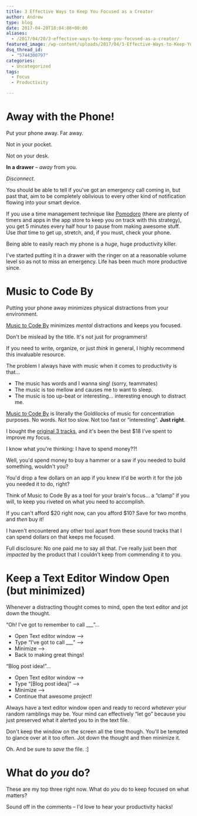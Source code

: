 ```yaml
---
title: 3 Effective Ways to Keep You Focused as a Creator
author: Andrew
type: blog
date: 2017-04-20T18:04:08+00:00
aliases:
  - /2017/04/20/3-effective-ways-to-keep-you-focused-as-a-creator/
featured_image: /wp-content/uploads/2017/04/3-Effective-Ways-to-Keep-You-Focused-as-a-Creator.jpg
dsq_thread_id:
  - "5744300797"
categories:
  - Uncategorized
tags:
  - Focus
  - Productivity

---
```

# Away with the Phone!

Put your phone away. Far away.

Not in your pocket.

Not on your desk.

**In a drawer** – _away_ from you.

_Disconnect_.

You should be able to tell if you've got an emergency call coming in, but past that, aim to be completely oblivious to every other kind of notification flowing into your smart device.

If you use a time management technique like [Pomodoro][1] (there are plenty of timers and apps in the app store to keep you on track with this strategy), you get 5 minutes every half hour to pause from making awesome stuff. Use _that_ time to get up, stretch, and, if you must, check your phone.

Being able to easily reach my phone is a _huge_, huge productivity killer.

I've started putting it in a drawer with the ringer on at a reasonable volume level so as not to miss an emergency. Life has been much more productive since.

# Music to Code By

Putting your phone away minimizes physical distractions from your environment.

[Music to Code By][2] minimizes _mental_ distractions and keeps you focused.

Don't be mislead by the title. It's not just for programmers!

If you need to write, organize, or just _think_ in general, I highly recommend this invaluable resource.

The problem I always have with music when it comes to productivity is that&#8230;

  * The music has words and I wanna sing! (sorry, teammates)
  * The music is too mellow and causes me to want to sleep.
  * The music is too up-beat or interesting&#8230; interesting enough to distract me.

[Music to Code By][2] is literally the Goldilocks of music for concentration purposes. No words. Not too slow. Not too fast or &#8220;interesting&#8221;. **Just right**.

I bought the [original 3 tracks][3], and it's been the best $18 I've spent to improve my focus.

I know what you're thinking: I have to spend money??!

Well, you'd spend money to buy a hammer or a saw if you needed to build something, wouldn't you?

You'd drop a few dollars on an app if you knew it'd be worth it for the job you needed it to do, right?

Think of Music to Code By as a tool for your brain's focus&#8230; a &#8220;clamp&#8221; if you will, to keep you riveted on what you need to accomplish.

If you can't afford $20 right now, can you afford $10? Save for two months and _then_ buy it!

I haven't encountered any other tool apart from these sound tracks that I can spend dollars on that keeps me focused.

Full disclosure: No one paid me to say all that. I've really just been _that impacted_ by the product that I couldn't keep from commending it to you.

# Keep a Text Editor Window Open (but minimized)

Whenever a distracting thought comes to mind, open the text editor and jot down the thought.

&#8220;Oh! I've got to remember to call \___&#8221;&#8230;

  * Open Text editor window –> 
  * Type &#8220;I've got to call \___&#8221; –> 
  * Minimize –> 
  * Back to making great things!

&#8220;Blog post idea!&#8221;&#8230;

  * Open Text editor window –> 
  * Type &#8220;[Blog post idea]&#8221; –> 
  * Minimize –> 
  * Continue that awesome project!

Always have a text editor window open and ready to record _whatever_ your random ramblings may be. Your mind can effectively &#8220;let go&#8221; because you just preserved what it alerted you to in the text file.

Don't keep the window on the screen all the time though. You'll be tempted to glance over at it too often. Jot down the thought and then minimize it.

Oh. And be sure to _save_ the file. :]

# What do _you_ do?

These are my top three right now. What do _you_ do to keep focused on what matters?

Sound off in the comments – I'd love to hear your productivity hacks!

 [1]: https://en.wikipedia.org/wiki/Pomodoro_Technique
 [2]: http://mtcb.pwop.com/
 [3]: https://secure.pwop.com/music-to-code-by-download-only